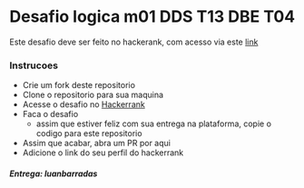 # Desafio logica m01 DDS T13 DBE T04

Este desafio deve ser feito no hackerank, com acesso via este [link](https://www.hackerrank.com/desafio-de-logica-modulo-1-dds-t13-dbe-t04)

### Instrucoes
- Crie um fork deste repositorio
- Clone o repositorio para sua maquina
- Acesse o desafio no [Hackerrank](https://www.hackerrank.com/desafio-de-logica-modulo-1-dds-t13-dbe-t04)
- Faca o desafio
  - assim que estiver feliz com sua entrega na plataforma, copie o codigo para este repositorio
- Assim que acabar, abra um PR por aqui
- Adicione o link do seu perfil do hackerrank

##### Entrega: luanbarradas
